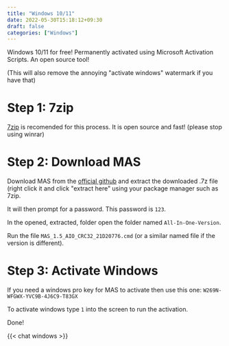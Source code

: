 ```yaml
---
title: "Windows 10/11"
date: 2022-05-30T15:18:12+09:30
draft: false
categories: ["Windows"]
---
```


Windows 10/11 for free! Permanently activated using Microsoft Activation Scripts. An open source tool!

(This will also remove the annoying "activate windows" watermark if you have that)

# Step 1: 7zip
[7zip](https://7-zip.org) is recomended for this process. It is open source and fast! (please stop using winrar)

# Step 2: Download MAS
Download MAS from the [official github](https://github.com/massgravel/Microsoft-Activation-Scripts/releases) and extract the downloaded .7z file (right click it and click "extract here" using your package manager such as 7zip.

It will then prompt for a password. This password is ```123```.

In the opened, extracted, folder open the folder named ```All-In-One-Version```.

Run the file ```MAS_1.5_AIO_CRC32_21D20776.cmd``` (or a similar named file if the version is different).

# Step 3: Activate Windows
If you need a windows pro key for MAS to activate then use this one: ```W269N-WFGWX-YVC9B-4J6C9-T83GX```


To activate windows type ```1``` into the screen to run the activation.

Done!

{{< chat windows >}}

